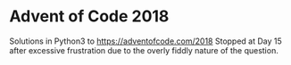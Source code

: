 # Advent of Code 2018

Solutions in Python3 to https://adventofcode.com/2018
Stopped at Day 15 after excessive frustration due to the overly fiddly nature of the question.
